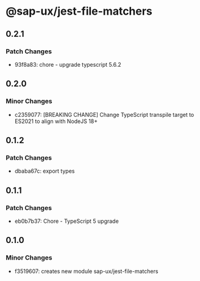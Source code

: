 # @sap-ux/jest-file-matchers

## 0.2.1

### Patch Changes

-   93f8a83: chore - upgrade typescript 5.6.2

## 0.2.0

### Minor Changes

-   c2359077: [BREAKING CHANGE] Change TypeScript transpile target to ES2021 to align with NodeJS 18+

## 0.1.2

### Patch Changes

-   dbaba67c: export types

## 0.1.1

### Patch Changes

-   eb0b7b37: Chore - TypeScript 5 upgrade

## 0.1.0

### Minor Changes

-   f3519607: creates new module sap-ux/jest-file-matchers
